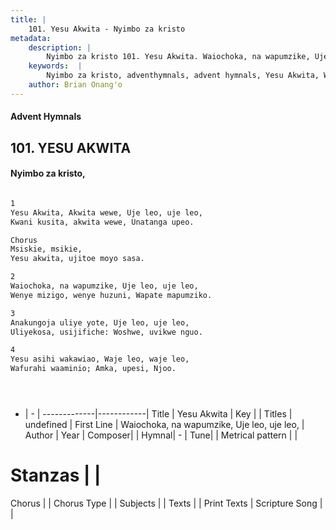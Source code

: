 ```yaml
---
title: |
    101. Yesu Akwita - Nyimbo za kristo
metadata:
    description: |
        Nyimbo za kristo 101. Yesu Akwita. Waiochoka, na wapumzike, Uje leo, uje leo, Wenye mizigo, wenye huzuni, Wapate mapumziko.  
    keywords:  |
        Nyimbo za kristo, adventhymnals, advent hymnals, Yesu Akwita, Waiochoka, na wapumzike, Uje leo, uje leo,. 
    author: Brian Onang'o
---
```


#### Advent Hymnals
## 101. YESU AKWITA
####  Nyimbo za kristo,

```txt

1	
Yesu Akwita, Akwita wewe, Uje leo, uje leo,
Kwani kusita, akwita wewe, Unatanga upeo.

Chorus
Msiskie, msikie,
Yesu akwita, ujitoe moyo sasa.

2
Waiochoka, na wapumzike, Uje leo, uje leo,
Wenye mizigo, wenye huzuni, Wapate mapumziko.

3
Anakungoja uliye yote, Uje leo, uje leo,
Uliyekosa, usijifiche: Woshwe, uvikwe nguo.

4
Yesu asihi wakawiao, Waje leo, waje leo,
Wafurahi waaminio; Amka, upesi, Njoo.





```

- |   -  |
-------------|------------|
Title | Yesu Akwita |
Key |  |
Titles | undefined |
First Line | Waiochoka, na wapumzike, Uje leo, uje leo, |
Author | 
Year | 
Composer| |
Hymnal|  - |
Tune|  |
Metrical pattern | |
# Stanzas |  |
Chorus |  |
Chorus Type |  |
Subjects | |
Texts |  |
Print Texts | 
Scripture Song |  |
    

